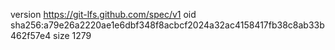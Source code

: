 version https://git-lfs.github.com/spec/v1
oid sha256:a79e26a2220ae1e6dbf348f8acbcf2024a32ac4158417fb38c8ab33b462f57e4
size 1279
